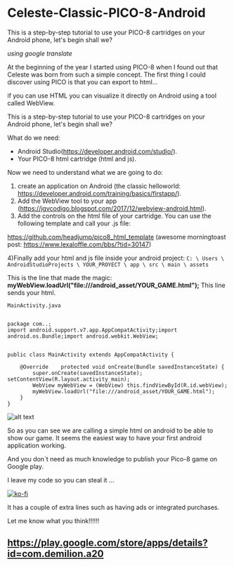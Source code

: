 # Celeste-Classic-PICO-8-Android
This is a step-by-step tutorial to use your PICO-8 cartridges on your Android phone, let's begin shall we?

*using google translate*


At the beginning of the year I started using PICO-8 when I found out that Celeste was born from such a simple concept.
The first thing I could discover using PICO is that you can export to html...

if you can use HTML you can visualize it directly on Android using a tool called WebView.

This is a step-by-step tutorial to use your PICO-8 cartridges on your Android phone, let's begin shall we?

What do we need:
- Android Studio(https://developer.android.com/studio/).
- Your PICO-8 html cartridge (html and js).

Now we need to understand what we are going to do:

1) create an application on Android (the classic helloworld: https://developer.android.com/training/basics/firstapp/).
2) Add the WebView tool to your app (https://jgvcodigo.blogspot.com/2017/12/webview-android.html).
3) Add the controls on the html file of your cartridge.
You can use the following template and call your .js file:

https://github.com/headjump/pico8_html_template (awesome morningtoast post: https://www.lexaloffle.com/bbs/?tid=30147)

4)Finally add your html and js file inside your android project:
`C: \ Users \ AndroidStudioProjects \ YOUR_PROYECT \ app \ src \ main \ assets`


This is the line that made the magic: 
**myWebView.loadUrl("file:///android_asset/YOUR_GAME.html");**
This line sends your html.

`MainActivity.java`
```

package com..;
import android.support.v7.app.AppCompatActivity;import android.os.Bundle;import android.webkit.WebView;


public class MainActivity extends AppCompatActivity {

    @Override    protected void onCreate(Bundle savedInstanceState) {
        super.onCreate(savedInstanceState);        setContentView(R.layout.activity_main);
        WebView myWebView = (WebView) this.findViewById(R.id.webView);
        myWebView.loadUrl("file:///android_asset/YOUR_GAME.html");
    }
}

```
![alt text](https://www.lexaloffle.com/bbs/files/35039/pico_8_android.png)




So as you can see we are calling a simple html on android to be able to show our game. It seems the easiest way to have your first android application working.

And you don´t need as much knowledge to publish your Pico-8 game on Google play.


I leave my code so you can steal it ...

[![ko-fi](https://www.ko-fi.com/img/donate_sm.png)](https://ko-fi.com/V7V1R1YJ)

It has a couple of extra lines such as having ads or integrated purchases.

Let me know what you think!!!!!!
## https://play.google.com/store/apps/details?id=com.demilion.a20



